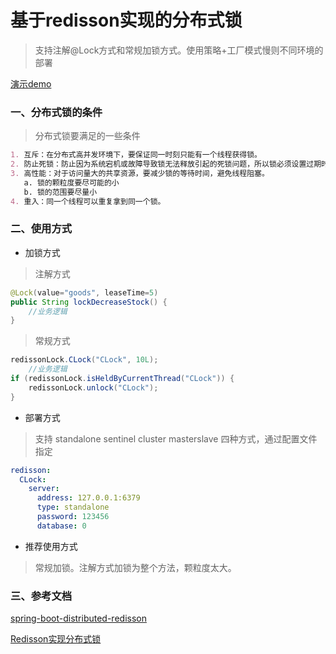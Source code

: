 # 基于redisson实现的分布式锁
> 支持注解@Lock方式和常规加锁方式。使用策略+工厂模式慢则不同环境的部署

[演示demo](https://github.com/zhangliang1024/spring-fox-spring-boot-sample)

### 一、分布式锁的条件
> 分布式锁要满足的一些条件
```markdown
1. 互斥：在分布式高并发环境下，要保证同一时刻只能有一个线程获得锁。
2. 防止死锁：防止因为系统宕机或故障导致锁无法释放引起的死锁问题，所以锁必须设置过期时间。
3. 高性能：对于访问量大的共享资源，要减少锁的等待时间，避免线程阻塞。
   a. 锁的颗粒度要尽可能的小
   b. 锁的范围要尽量小
4. 重入：同一个线程可以重复拿到同一个锁。
```

### 二、使用方式
- 加锁方式
> 注解方式
```java
@Lock(value="goods", leaseTime=5)
public String lockDecreaseStock() {
    //业务逻辑
}
```
> 常规方式
```java
redissonLock.CLock("CLock", 10L);
    //业务逻辑
if (redissonLock.isHeldByCurrentThread("CLock")) {
    redissonLock.unlock("CLock");
}
```

- 部署方式
> 支持 standalone sentinel cluster masterslave 四种方式，通过配置文件指定
```yaml
redisson:
  CLock:
    server:
      address: 127.0.0.1:6379
      type: standalone
      password: 123456
      database: 0
```

- 推荐使用方式
> 常规加锁。注解方式加锁为整个方法，颗粒度太大。

### 三、参考文档
[spring-boot-distributed-redisson](https://github.com/yudiandemingzi/spring-boot-distributed-redisson)

[Redisson实现分布式锁](https://www.cnblogs.com/qdhxhz/p/11046905.html)

